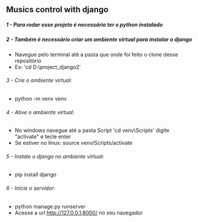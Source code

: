 ## Musics control with django

##### 1 - Para rodar esse projeto é necessário ter o python instalado 

##### 2 - Também é necessário criar um ambiente virtual para instalar o django
-  Navegue pelo terminal até a pasta que onde foi feito o clone desse repositório
-  Ex: 'cd D:\project_django2'

###### 3 - Crie o ambiente virtual: 
- python -m venv venv

###### 4 - Ative o ambiente virtual: 
- No windows navegue  até a pasta Script 'cd venv\Scripts' digite "activate" e tecle enter
- Se estiver no linux: source venv/Scripts/activate

###### 5 - Instale o django no ambiente virtual: 
- pip install django

###### 6 - Inicie o servidor: 
- python manage.py runserver
- Acesse a url http://127.0.0.1:8000/ no seu navegador
